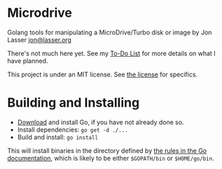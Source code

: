 # Microdrive
Golang tools for manipulating a MicroDrive/Turbo disk or image
by Jon Lasser <jon@lasser.org>

There's not much here yet. See my [To-Do List](./TODO.md) for more
details on what I have planned.

This project is under an MIT license. See [the license](./LICENSE.txt)
for specifics.

# Building and Installing

* [Download](https://golang.org/dl/) and install Go, if you have not
  already done so.
* Install dependencies: `go get -d ./...`
* Build and install: `go install`

This will install binaries in the directory defined by
[the rules in the Go documentation](https://golang.org/cmd/go/#hdr-Compile_and_install_packages_and_dependencies),
which is likely to be either `$GOPATH/bin` or `$HOME/go/bin`.
